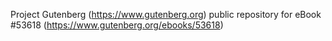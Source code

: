 Project Gutenberg (https://www.gutenberg.org) public repository for
eBook #53618 (https://www.gutenberg.org/ebooks/53618)

